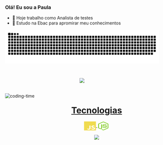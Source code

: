 ### Olá! Eu sou a Paula


- 🔭 Hoje trabalho como Analista de testes
- 🌱 Estudo na Ebac para apromirar meu conhecimentos

</div>
  
  ![Snake animation](https://github.com/ellen2121/ellen2121/blob/output/github-contribution-grid-snake.svg)
 
</div>
<p>
<br>
<div align="center">
  <a href="https://github.com/Thinking-About-Quality">

  <img height="180em" src="https://github-readme-stats.vercel.app/api/top-langs/?username=Thinking-About-Quality&layout=compact&langs_count=7&theme=cobalt"/>
</div>
 <p/>
 

<div  align="center"> 
  <div style="display: inline_block"><br>
    <img align="left" height="250" alt="coding-time" src="code.gif">
    <h1 align="center">Tecnologias</h1>
    <img align="center" height="30" width="40" alt="js-icon"  src="https://raw.githubusercontent.com/devicons/devicon/master/icons/javascript/javascript-plain.svg">
    <img align="center" height="30" width="40" alt="nodejs-icon" src="https://raw.githubusercontent.com/devicons/devicon/master/icons/nodejs/nodejs-original.svg">
   </div>  
   <p>   <div> 
 
  <a href="https://www.linkedin.com/in/https://www.linkedin.com/in/paula-sena-b3313120//" target="_blank"><img src="https://img.shields.io/badge/-LinkedIn-%230077B5?style=for-the-badge&logo=linkedin&logoColor=white" target="_blank"></a> 
  
</div> <p/>
   


        
          
          
